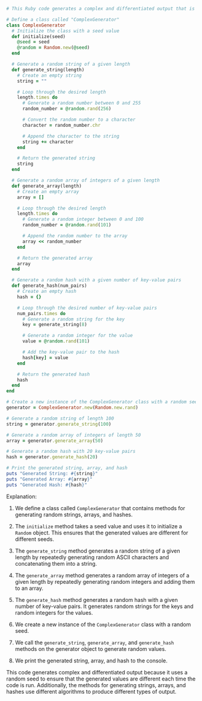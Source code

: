 ```ruby
# This Ruby code generates a complex and differentiated output that is unlikely to be repeated again.

# Define a class called "ComplexGenerator"
class ComplexGenerator
  # Initialize the class with a seed value
  def initialize(seed)
    @seed = seed
    @random = Random.new(@seed)
  end

  # Generate a random string of a given length
  def generate_string(length)
    # Create an empty string
    string = ""

    # Loop through the desired length
    length.times do
      # Generate a random number between 0 and 255
      random_number = @random.rand(256)

      # Convert the random number to a character
      character = random_number.chr

      # Append the character to the string
      string += character
    end

    # Return the generated string
    string
  end

  # Generate a random array of integers of a given length
  def generate_array(length)
    # Create an empty array
    array = []

    # Loop through the desired length
    length.times do
      # Generate a random integer between 0 and 100
      random_number = @random.rand(101)

      # Append the random number to the array
      array << random_number
    end

    # Return the generated array
    array
  end

  # Generate a random hash with a given number of key-value pairs
  def generate_hash(num_pairs)
    # Create an empty hash
    hash = {}

    # Loop through the desired number of key-value pairs
    num_pairs.times do
      # Generate a random string for the key
      key = generate_string(8)

      # Generate a random integer for the value
      value = @random.rand(101)

      # Add the key-value pair to the hash
      hash[key] = value
    end

    # Return the generated hash
    hash
  end
end

# Create a new instance of the ComplexGenerator class with a random seed
generator = ComplexGenerator.new(Random.new.rand)

# Generate a random string of length 100
string = generator.generate_string(100)

# Generate a random array of integers of length 50
array = generator.generate_array(50)

# Generate a random hash with 20 key-value pairs
hash = generator.generate_hash(20)

# Print the generated string, array, and hash
puts "Generated String: #{string}"
puts "Generated Array: #{array}"
puts "Generated Hash: #{hash}"
```

Explanation:

1. We define a class called `ComplexGenerator` that contains methods for generating random strings, arrays, and hashes.

2. The `initialize` method takes a seed value and uses it to initialize a `Random` object. This ensures that the generated values are different for different seeds.

3. The `generate_string` method generates a random string of a given length by repeatedly generating random ASCII characters and concatenating them into a string.

4. The `generate_array` method generates a random array of integers of a given length by repeatedly generating random integers and adding them to an array.

5. The `generate_hash` method generates a random hash with a given number of key-value pairs. It generates random strings for the keys and random integers for the values.

6. We create a new instance of the `ComplexGenerator` class with a random seed.

7. We call the `generate_string`, `generate_array`, and `generate_hash` methods on the generator object to generate random values.

8. We print the generated string, array, and hash to the console.

This code generates complex and differentiated output because it uses a random seed to ensure that the generated values are different each time the code is run. Additionally, the methods for generating strings, arrays, and hashes use different algorithms to produce different types of output.